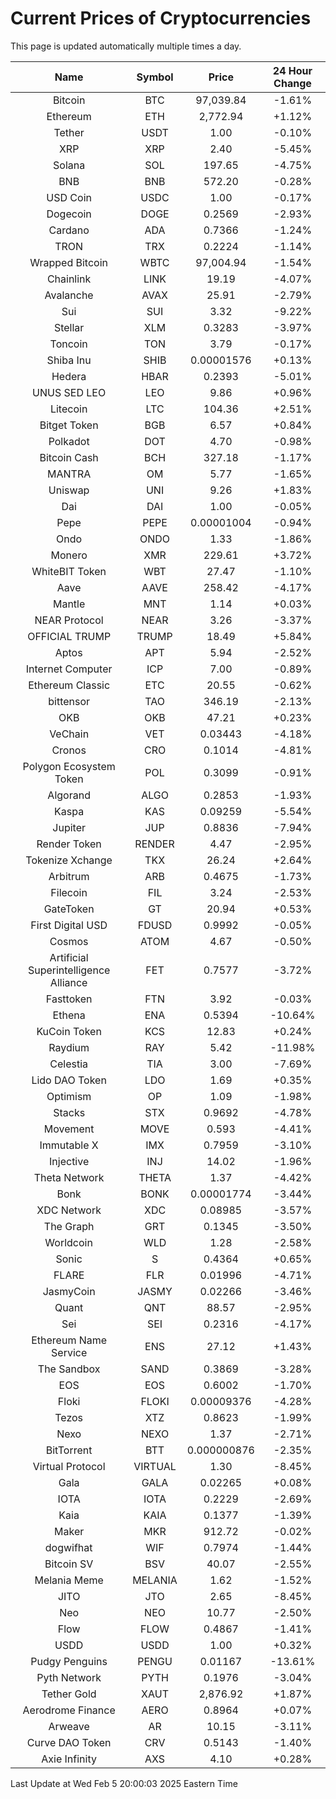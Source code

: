 # Current Prices of Cryptocurrencies
This page is updated automatically multiple times a day.

| Name | Symbol | Price | 24 Hour Change |
| :---: |:---:| :---: | :---: |
| Bitcoin | BTC | 97,039.84 | -1.61% |
| Ethereum | ETH | 2,772.94 | +1.12% |
| Tether | USDT | 1.00 | -0.10% |
| XRP | XRP | 2.40 | -5.45% |
| Solana | SOL | 197.65 | -4.75% |
| BNB | BNB | 572.20 | -0.28% |
| USD Coin | USDC | 1.00 | -0.17% |
| Dogecoin | DOGE | 0.2569 | -2.93% |
| Cardano | ADA | 0.7366 | -1.24% |
| TRON | TRX | 0.2224 | -1.14% |
| Wrapped Bitcoin | WBTC | 97,004.94 | -1.54% |
| Chainlink | LINK | 19.19 | -4.07% |
| Avalanche | AVAX | 25.91 | -2.79% |
| Sui | SUI | 3.32 | -9.22% |
| Stellar | XLM | 0.3283 | -3.97% |
| Toncoin | TON | 3.79 | -0.17% |
| Shiba Inu | SHIB | 0.00001576 | +0.13% |
| Hedera | HBAR | 0.2393 | -5.01% |
| UNUS SED LEO | LEO | 9.86 | +0.96% |
| Litecoin | LTC | 104.36 | +2.51% |
| Bitget Token | BGB | 6.57 | +0.84% |
| Polkadot | DOT | 4.70 | -0.98% |
| Bitcoin Cash | BCH | 327.18 | -1.17% |
| MANTRA | OM | 5.77 | -1.65% |
| Uniswap | UNI | 9.26 | +1.83% |
| Dai | DAI | 1.00 | -0.05% |
| Pepe | PEPE | 0.00001004 | -0.94% |
| Ondo | ONDO | 1.33 | -1.86% |
| Monero | XMR | 229.61 | +3.72% |
| WhiteBIT Token | WBT | 27.47 | -1.10% |
| Aave | AAVE | 258.42 | -4.17% |
| Mantle | MNT | 1.14 | +0.03% |
| NEAR Protocol | NEAR | 3.26 | -3.37% |
| OFFICIAL TRUMP | TRUMP | 18.49 | +5.84% |
| Aptos | APT | 5.94 | -2.52% |
| Internet Computer | ICP | 7.00 | -0.89% |
| Ethereum Classic | ETC | 20.55 | -0.62% |
| bittensor | TAO | 346.19 | -2.13% |
| OKB | OKB | 47.21 | +0.23% |
| VeChain | VET | 0.03443 | -4.18% |
| Cronos | CRO | 0.1014 | -4.81% |
| Polygon Ecosystem Token | POL | 0.3099 | -0.91% |
| Algorand | ALGO | 0.2853 | -1.93% |
| Kaspa | KAS | 0.09259 | -5.54% |
| Jupiter | JUP | 0.8836 | -7.94% |
| Render Token | RENDER | 4.47 | -2.95% |
| Tokenize Xchange | TKX | 26.24 | +2.64% |
| Arbitrum | ARB | 0.4675 | -1.73% |
| Filecoin | FIL | 3.24 | -2.53% |
| GateToken | GT | 20.94 | +0.53% |
| First Digital USD | FDUSD | 0.9992 | -0.05% |
| Cosmos | ATOM | 4.67 | -0.50% |
| Artificial Superintelligence Alliance | FET | 0.7577 | -3.72% |
| Fasttoken | FTN | 3.92 | -0.03% |
| Ethena | ENA | 0.5394 | -10.64% |
| KuCoin Token | KCS | 12.83 | +0.24% |
| Raydium | RAY | 5.42 | -11.98% |
| Celestia | TIA | 3.00 | -7.69% |
| Lido DAO Token | LDO | 1.69 | +0.35% |
| Optimism | OP | 1.09 | -1.98% |
| Stacks | STX | 0.9692 | -4.78% |
| Movement | MOVE | 0.593 | -4.41% |
| Immutable X | IMX | 0.7959 | -3.10% |
| Injective | INJ | 14.02 | -1.96% |
| Theta Network | THETA | 1.37 | -4.42% |
| Bonk | BONK | 0.00001774 | -3.44% |
| XDC Network | XDC | 0.08985 | -3.57% |
| The Graph | GRT | 0.1345 | -3.50% |
| Worldcoin | WLD | 1.28 | -2.58% |
| Sonic | S | 0.4364 | +0.65% |
| FLARE | FLR | 0.01996 | -4.71% |
| JasmyCoin | JASMY | 0.02266 | -3.46% |
| Quant | QNT | 88.57 | -2.95% |
| Sei | SEI | 0.2316 | -4.17% |
| Ethereum Name Service | ENS | 27.12 | +1.43% |
| The Sandbox | SAND | 0.3869 | -3.28% |
| EOS | EOS | 0.6002 | -1.70% |
| Floki | FLOKI | 0.00009376 | -4.28% |
| Tezos | XTZ | 0.8623 | -1.99% |
| Nexo | NEXO | 1.37 | -2.71% |
| BitTorrent | BTT | 0.000000876 | -2.35% |
| Virtual Protocol | VIRTUAL | 1.30 | -8.45% |
| Gala | GALA | 0.02265 | +0.08% |
| IOTA | IOTA | 0.2229 | -2.69% |
| Kaia | KAIA | 0.1377 | -1.39% |
| Maker | MKR | 912.72 | -0.02% |
| dogwifhat | WIF | 0.7974 | -1.44% |
| Bitcoin SV | BSV | 40.07 | -2.55% |
| Melania Meme | MELANIA | 1.62 | -1.52% |
| JITO | JTO | 2.65 | -8.45% |
| Neo | NEO | 10.77 | -2.50% |
| Flow | FLOW | 0.4867 | -1.41% |
| USDD | USDD | 1.00 | +0.32% |
| Pudgy Penguins | PENGU | 0.01167 | -13.61% |
| Pyth Network | PYTH | 0.1976 | -3.04% |
| Tether Gold | XAUT | 2,876.92 | +1.87% |
| Aerodrome Finance | AERO | 0.8964 | +0.07% |
| Arweave | AR | 10.15 | -3.11% |
| Curve DAO Token | CRV | 0.5143 | -1.40% |
| Axie Infinity | AXS | 4.10 | +0.28% |

Last Update at Wed Feb  5 20:00:03 2025 Eastern Time